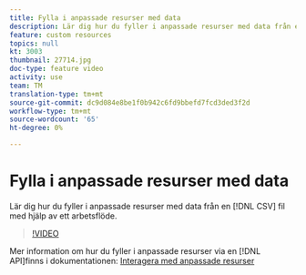 ```yaml
---
title: Fylla i anpassade resurser med data
description: Lär dig hur du fyller i anpassade resurser med data från en CSV-fil med hjälp av ett arbetsflöde.
feature: custom resources
topics: null
kt: 3003
thumbnail: 27714.jpg
doc-type: feature video
activity: use
team: TM
translation-type: tm+mt
source-git-commit: dc9d084e8be1f0b942c6fd9bbefd7fcd3ded3f2d
workflow-type: tm+mt
source-wordcount: '65'
ht-degree: 0%

---
```



# Fylla i anpassade resurser med data

Lär dig hur du fyller i anpassade resurser med data från en [!DNL CSV] fil med hjälp av ett arbetsflöde.

>[!VIDEO](https://video.tv.adobe.com/v/27714?quality=9)

Mer information om hur du fyller i anpassade resurser via en [!DNL API]finns i dokumentationen: [Interagera med anpassade resurser](https://experienceleague.adobe.com/docs/campaign-standard/using/working-with-apis/interacting-with-custom-resources.html.)
